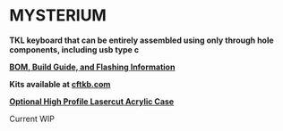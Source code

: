 # MYSTERIUM
**TKL keyboard that can be entirely assembled using only through hole components, including usb type c**

**[BOM, Build Guide, and Flashing Information](./doc)**

**Kits available at [cftkb.com](https://www.cftkb.com)**

**[Optional High Profile Lasercut Acrylic Case](./case)**

Current WIP
